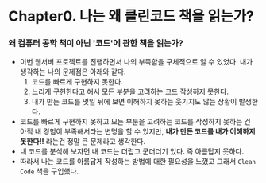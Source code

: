 # Chapter0. 나는 왜 클린코드 책을 읽는가?

### 왜 컴퓨터 공학 책이 아닌 '코드'에 관한 책을 읽는가?

* 이번 웹서버 프로젝트를 진행하면서 나의 부족함을 구체적으로 알 수 있었다. 내가 생각하는 나의 문제점은 아래와 같다.
  1. 코드를 빠르게 구현하지 못한다.
  2. 느리게 구현한다고 해서 모든 부분을 고려하는 코드 작성하지 못한다.
  3. 내가 만든 코드를 몇일 뒤에 보면 이해하지 못하는 웃기지도 않는 상황이 발생한다.
* 코드를 빠르게 구현하지 못하고 모든 부분을 고려하는 코드를 작성하지 못하는 건 아직 내 경험이 부족해서라는 변명을 할 수 있지만, **내가 만든 코드를 내가 이해하지 못한다!!** 라는건 정말 큰 문제라고 생각한다.
* 내 코드를 분석해 보자면 내 코드는 더럽고 군더더기 있다. 즉 아름답지 못하다.
* 따라서 나는 코드를 아름답게 작성하는 방법에 대한 필요성을 느꼈고 그래서 `Clean Code` 책을 구입했다.

